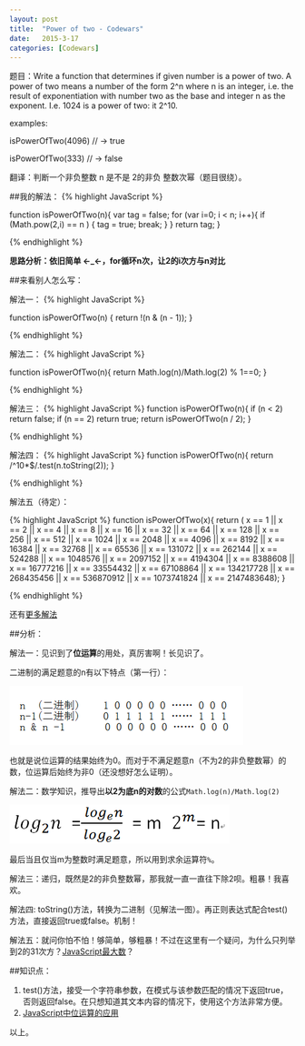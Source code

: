 ```yaml
---
layout: post
title:  "Power of two - Codewars"
date:   2015-3-17 
categories: [Codewars]
---
```



题目：Write a function that determines if given number is a power of two. A power of two means a number of the form 2^n where n is an integer, i.e. the result of exponentiation with number two as the base and integer n as the exponent. I.e. 1024 is a power of two: it 2^10.


examples:

isPowerOfTwo(4096) // -> true

isPowerOfTwo(333)  // -> false

翻译：判断一个非负整数 n 是不是 2的非负 整数次幂（题目很绕）。

##我的解法：
{% highlight JavaScript %}

function isPowerOfTwo(n){
	var tag = false;
  	for (var i=0; i < n; i++){
  		if (Math.pow(2,i) == n ) {
  			tag = true;
  			break;
  		}
  	}
  	return tag;
}

{% endhighlight %}

**思路分析：依旧简单 ←_←，for循环n次，让2的i次方与n对比**

##来看别人怎么写：

解法一：
{% highlight JavaScript %}

function isPowerOfTwo(n) {
  return !(n & (n - 1));
}

{% endhighlight %}

解法二：
{% highlight JavaScript %}

function isPowerOfTwo(n){
  return Math.log(n)/Math.log(2) % 1==0;
}

{% endhighlight %}

解法三：
{% highlight JavaScript %}
function isPowerOfTwo(n){
  if (n < 2) return false;
  if (n == 2) return true;
  return isPowerOfTwo(n / 2);
}

{% endhighlight %}

解法四：
{% highlight JavaScript %}
function isPowerOfTwo(n){
  return /^10*$/.test(n.toString(2));
}

{% endhighlight %}

解法五（待定）：

{% highlight JavaScript %}
function isPowerOfTwo(x){
   return (
   x == 1 || x == 2 || x == 4 || x == 8 || x == 16 || x == 32 ||
   x == 64 || x == 128 || x == 256 || x == 512 || x == 1024 ||
   x == 2048 || x == 4096 || x == 8192 || x == 16384 ||
   x == 32768 || x == 65536 || x == 131072 || x == 262144 ||
   x == 524288 || x == 1048576 || x == 2097152 ||
   x == 4194304 || x == 8388608 || x == 16777216 ||
   x == 33554432 || x == 67108864 || x == 134217728 ||
   x == 268435456 || x == 536870912 || x == 1073741824 ||
   x == 2147483648);
}

{% endhighlight %}

还有[更多解法](http://www.codewars.com/kata/534d0a229345375d520006a0)

##分析：

解法一：见识到了**位运算**的用处，真厉害啊！长见识了。

二进制的满足题意的n有以下特点（第一行）：

![](/images/posts/20150317230856.png)

也就是说位运算的结果始终为0。而对于不满足题意n（不为2的非负整数幂）的数，位运算后始终为非0（还没想好怎么证明）。

解法二：数学知识，推导出**以2为底n的对数**的公式`Math.log(n)/Math.log(2)` 

![](/images/posts/20150317224203.png)

最后当且仅当m为整数时满足题意，所以用到求余运算符`%`。

解法三：递归，既然是2的非负整数幂，那我就一直一直往下除2呗。粗暴！我喜欢。

解法四: toString()方法，转换为二进制（见解法一图）。再正则表达式配合test()方法，直接返回true或false。机制！

解法五：就问你怕不怕！够简单，够粗暴！不过在这里有一个疑问，为什么只列举到2的31次方？[JavaScript最大数](https://cnodejs.org/topic/4fb3722c1975fe1e132b5a9a)？

##知识点：
1. test()方法，接受一个字符串参数，在模式与该参数匹配的情况下返回true，否则返回false。在只想知道其文本内容的情况下，使用这个方法非常方便。
2. [JavaScript中位运算的应用](http://www.zhihu.com/question/21592697)

以上。



